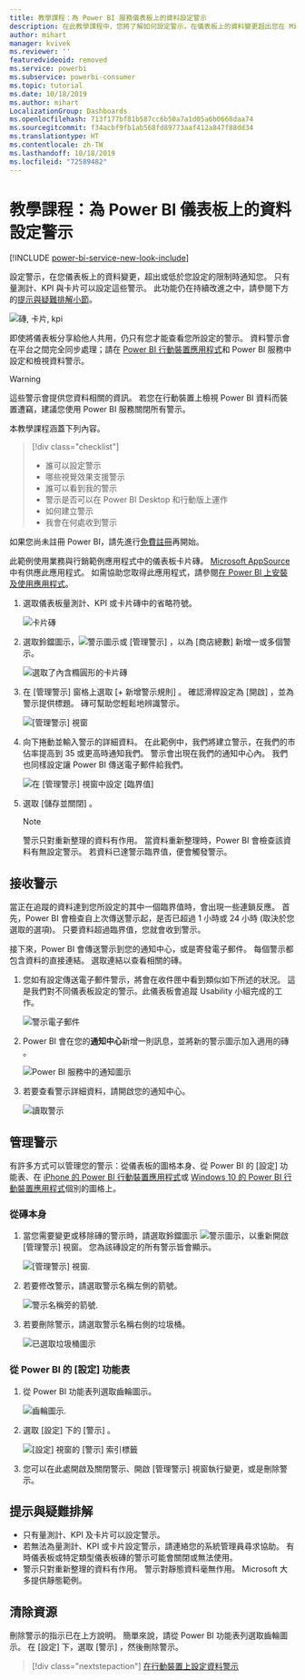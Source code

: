 ```yaml
---
title: 教學課程：為 Power BI 服務儀表板上的資料設定警示
description: 在此教學課程中，您將了解如何設定警示，在儀表板上的資料變更超出您在 Microsoft Power BI 服務中設定的限制時通知您。
author: mihart
manager: kvivek
ms.reviewer: ''
featuredvideoid: removed
ms.service: powerbi
ms.subservice: powerbi-consumer
ms.topic: tutorial
ms.date: 10/18/2019
ms.author: mihart
LocalizationGroup: Dashboards
ms.openlocfilehash: 713f177bf81b587cc6b50a7a1d05a6b0668daa74
ms.sourcegitcommit: f34acbf9fb1ab568fd89773aaf412a847f88dd34
ms.translationtype: HT
ms.contentlocale: zh-TW
ms.lasthandoff: 10/18/2019
ms.locfileid: "72589482"
---
```

# <a name="tutorial-set-dashboard-alerts-on-power-bi-dashboards"></a>教學課程：為 Power BI 儀表板上的資料設定警示

[!INCLUDE [power-bi-service-new-look-include](../includes/power-bi-service-new-look-include.md)]

設定警示，在您儀表板上的資料變更，超出或低於您設定的限制時通知您。 只有量測計、KPI 與卡片可以設定這些警示。 此功能仍在持續改進之中，請參閱下方的[提示與疑難排解小節](#tips-and-troubleshooting)。

![磚, 卡片, kpi](media/end-user-alerts/card-gauge-kpi.png)

即使將儀表板分享給他人共用，仍只有您才能查看您所設定的警示。 資料警示會在平台之間完全同步處理；請在 [ Power BI 行動裝置應用程式](mobile/mobile-set-data-alerts-in-the-mobile-apps.md)和 Power BI 服務中設定和檢視資料警示。 

> [!WARNING]
> 這些警示會提供您資料相關的資訊。 若您在行動裝置上檢視 Power BI 資料而裝置遭竊，建議您使用 Power BI 服務關閉所有警示。
> 

本教學課程涵蓋下列內容。
> [!div class="checklist"]
> * 誰可以設定警示
> * 哪些視覺效果支援警示
> * 誰可以看到我的警示
> * 警示是否可以在 Power BI Desktop 和行動版上運作
> * 如何建立警示
> * 我會在何處收到警示

如果您尚未註冊 Power BI，請先進行[免費註冊](https://app.powerbi.com/signupredirect?pbi_source=web)再開始。

此範例使用業務與行銷範例應用程式中的儀表板卡片磚。 [Microsoft AppSource](https://appsource.microsoft.com) 中有供應此應用程式。 如需協助您取得此應用程式，請參閱[在 Power BI 上安裝及使用應用程式](end-user-app-view.md)。

1. 選取儀表板量測計、KPI 或卡片磚中的省略符號。
   
   ![卡片磚](media/end-user-alerts/power-bi-cards.png)
2. 選取鈴鐺圖示，![警示圖示](media/end-user-alerts/power-bi-bell-icon.png)或 [管理警示]  ，以為 [商店總數]  新增一或多個警示。

   ![選取了內含橢圓形的卡片磚](media/end-user-alerts/power-bi-ellipses.png)

   
1. 在 [管理警示]  窗格上選取 [+ 新增警示規則]  。  確認滑桿設定為 [開啟]  ，並為警示提供標題。 磚可幫助您輕鬆地辨識警示。
   
   ![[管理警示] 視窗](media/end-user-alerts/power-bi-manage-alert.png)
4. 向下捲動並輸入警示的詳細資料。  在此範例中，我們將建立警示，在我們的市佔率提高到 35 或更高時通知我們。 警示會出現在我們的通知中心內。 我們也同樣設定讓 Power BI 傳送電子郵件給我們。
   
   ![在 [管理警示] 視窗中設定 [臨界值]](media/end-user-alerts/power-bi-manage-alert-details.png)
5. 選取 [儲存並關閉]  。
 
   > [!NOTE]
   > 警示只對重新整理的資料有作用。 當資料重新整理時，Power BI 會檢查該資料有無設定警示。 若資料已達警示臨界值，便會觸發警示。 
   > 

## <a name="receiving-alerts"></a>接收警示
當正在追蹤的資料達到您所設定的其中一個臨界值時，會出現一些連鎖反應。 首先，Power BI 會檢查自上次傳送警示起，是否已超過 1 小時或 24 小時 (取決於您選取的選項)。 只要資料超過臨界值，您就會收到警示。

接下來，Power BI 會傳送警示到您的通知中心，或是寄發電子郵件。 每個警示都包含資料的直接連結。 選取連結以查看相關的磚。  

1. 您如有設定傳送電子郵件警示，將會在收件匣中看到類似如下所述的狀況。 這是我們對不同儀表板設定的警示。此儀表板會追蹤 Usability 小組完成的工作。
   
   ![警示電子郵件](media/end-user-alerts/power-bi-alert-email.png)
2. Power BI 會在您的**通知中心**新增一則訊息，並將新的警示圖示加入適用的磚 。
   
   ![Power BI 服務中的通知圖示](media/end-user-alerts/power-bi-task-alert.png)
3. 若要查看警示詳細資料，請開啟您的通知中心。
   
    ![讀取警示](media/end-user-alerts/power-bi-notification.png)
   
  

## <a name="managing-alerts"></a>管理警示

有許多方式可以管理您的警示：從儀表板的圖格本身、從 Power BI 的 [設定] 功能表、在 [iPhone 的 Power BI 行動裝置應用程式](mobile/mobile-set-data-alerts-in-the-mobile-apps.md)或 [Windows 10 的 Power BI 行動裝置應用程式](mobile/mobile-set-data-alerts-in-the-mobile-apps.md)個別的圖格上。

### <a name="from-the-tile-itself"></a>從磚本身

1. 當您需要變更或移除磚的警示時，請選取鈴鐺圖示 ![警示圖示](media/end-user-alerts/power-bi-bell-icon.png)，以重新開啟 [管理警示]  視窗。 您為該磚設定的所有警示皆會顯示。
   
    ![[管理警示] 視窗](media/end-user-alerts/power-bi-manage-alerts.png).
2. 若要修改警示，請選取警示名稱左側的箭號。
   
    ![警示名稱旁的箭號](media/end-user-alerts/power-bi-modify-alert.png).
3. 若要刪除警示，請選取警示名稱右側的垃圾桶。
   
      ![已選取垃圾桶圖示](media/end-user-alerts/power-bi-alert-delete.png)

### <a name="from-the-power-bi-settings-menu"></a>從 Power BI 的 [設定] 功能表

1. 從 Power BI 功能表列選取齒輪圖示。
   
    ![齒輪圖示](media/end-user-alerts/powerbi-gear-icon.png).
2. 選取 [設定]  下的 [警示]  。
   
    ![[設定] 視窗的 [警示] 索引標籤](media/end-user-alerts/power-bi-alert-settings.png)
3. 您可以在此處開啟及關閉警示、開啟 [管理警示]  視窗執行變更，或是刪除警示。

## <a name="tips-and-troubleshooting"></a>提示與疑難排解 

* 只有量測計、KPI 及卡片可以設定警示。
* 若無法為量測計、KPI 或卡片設定警示，請連絡您的系統管理員尋求協助。 有時儀表板或特定類型儀表板磚的警示可能會關閉或無法使用。
* 警示只對重新整理的資料有作用。 警示對靜態資料毫無作用。 Microsoft 大多提供靜態範例。 


## <a name="clean-up-resources"></a>清除資源
刪除警示的指示已在上方說明。 簡單來說，請從 Power BI 功能表列選取齒輪圖示。 在 [設定]  下，選取 [警示]  ，然後刪除警示。

> [!div class="nextstepaction"]
> [在行動裝置上設定資料警示](mobile/mobile-set-data-alerts-in-the-mobile-apps.md)


